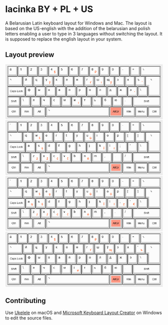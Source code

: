 # lacinka BY + PL + US

A Belarusian Latin keyboard layout for Windows and Mac. The layout is based on the US-english with the addition of the belarusian and polish letters enabling a user to type in 3 languages without switching the layout. It is supposed to replace the english layout in your system.

## Layout preview

![Russian + BY.png](/asset/Russian-plus-BY.png)
![Belarusian (Latin)](/asset/Belarusian-(Latin).png)
![English + BY lacinka +PL](/asset/English-plus-BY-lacinka-and-PL.png)
![Belarusian (Cyrillic) + RU.png](/asset/Belarusian-(Cyrillic)-plus-RU.png)
<!--
## Installation

### Automatic

Go to the [releases section][releases] of this repository and download the package for your operating system.

### Manual

**macOS:**

1. Clone this repository.
2. Put `./lacinka/mac/Belarusian (Latin).bundle` directory into `~/Library/Keyboard Layouts`. If you want to be able to select this layout on the login window, put it into the `/Library/Keyboard Layouts` directory instead.
3. Restart your Mac.
4. Open keyboard settings and add "Belarusian (Latin)" on the "Input Sources" tab.

**Windows:**

1. Clone this repository.
2. Download [Microsoft Keyboard Layout Creator][msklc].
3. Open `Belarusian (Latin).klc`.
4. Go to `Project > Build DLL and Setup Package`.
5. Skip the layout verification warning messages.
6. Go to the build directory and run `setup.exe` from there.
-->
## Contributing

Use [Ukelele][ukelele] on macOS and [Microsoft Keyboard Layout Creator][msklc] on Windows to edit the source files.


[layout-preview]: ./.static/Lacinka-BY-PL-US.png
[releases]: https://github.com/aicantar/lacinka/releases
[msklc]: https://support.microsoft.com/en-us/help/823010/the-microsoft-keyboard-layout-creator
[ukelele]: http://software.sil.org/ukelele/
